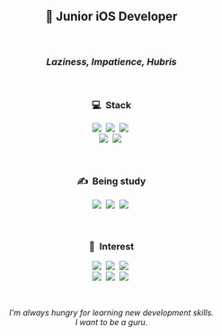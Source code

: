 <h2 align="center">🌱 Junior iOS Developer</h2>
<br/>

<h3 align="center">
  <i>Laziness, Impatience, Hubris</i>
</h3>
<br/>

<h3 align="center">💻&nbsp&nbspStack</h3>

<p align="center">
  <img src="https://img.shields.io/badge/iOS-000000?style=flat-square&logo=Apple&logoColor=white"/></a>&nbsp
  <img src="https://img.shields.io/badge/Swift-FA7343?style=flat-square&logo=Swift&logoColor=white"/></a>&nbsp
  <img src="https://img.shields.io/badge/ReactiveX-B7178C?style=flat-square&logo=ReactiveX&logoColor=white"/></a>&nbsp
  <br>
  <img src="https://img.shields.io/badge/Fastlane-OOF200?style=flat-square&logo=Fastlane&logoColor=white"/></a>&nbsp
  <img src="https://img.shields.io/badge/Github Actions-2088FF?style=flat-square&logo=GithubActions&logoColor=white"/></a>&nbsp
</p>
<br/>

<h3 align="center">✍️&nbsp&nbspBeing study</h3>

<p align="center">
  <img src="https://img.shields.io/badge/LLVM-262D3A?style=flat-square&logo=LLVM&logoColor=white"/></a>&nbsp
  <img src="https://img.shields.io/badge/TypeScript-3178C6?style=flat-square&logo=TypeScript&logoColor=white"/></a>&nbsp 
  <img src="https://img.shields.io/badge/Rust-000000?style=flat-square&logo=Rust&logoColor=white"/></a>&nbsp 
</p>
<br/>

<h3 align="center">🤩&nbsp&nbspInterest</h3>

<p align="center">
  <img src="https://img.shields.io/badge/Rust-000000?style=flat-square&logo=Rust&logoColor=white"/></a>&nbsp 
  <img src="https://img.shields.io/badge/TypeScript-3178C6?style=flat-square&logo=TypeScript&logoColor=white"/></a>&nbsp 
  <img src="https://img.shields.io/badge/Node.js-339933?style=flat-square&logo=Node.js&logoColor=white"/></a>&nbsp 
  <br>
  <img src="https://img.shields.io/badge/Deno-000000?style=flat-square&logo=Deno&logoColor=white"/></a>&nbsp 
  <img src="https://img.shields.io/badge/Roam Research-343A40?style=flat-square&logo=Roam-Research&logoColor=white"/></a>&nbsp
  <img src="https://img.shields.io/badge/Flutter-02569B?style=flat-square&logo=Flutter&logoColor=white"/></a>&nbsp
</p>
<br/>

<p align="center"> 
<i>I'm always hungry for learning new development skills.</i>
<br/>
<i>I want to be a guru.</i>
</p>
